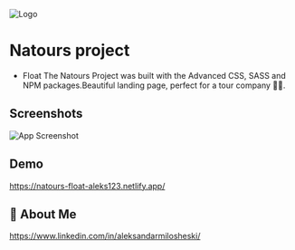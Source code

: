 
![Logo](https://natours-float-aleks123.netlify.app/img/logo-green-1x.png)


# Natours project
* Float
The Natours Project was built with the Advanced CSS, SASS and NPM packages.Beautiful landing page, perfect for a tour company 🌴💦.


## Screenshots

![App Screenshot](https://camo.githubusercontent.com/8d31adbcd7c3146c1943257d38f69db60eb564b6147d7e6f974cffd4ad6b01fd/68747470733a2f2f7265732e636c6f7564696e6172792e636f6d2f6471653068773072752f696d6167652f75706c6f61642f76313536353138383736352f6e61746f7572732e6a7067)


## Demo

https://natours-float-aleks123.netlify.app/


## 🚀 About Me
https://www.linkedin.com/in/aleksandarmilosheski/
